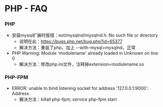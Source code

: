 PHP - FAQ
==================

### PHP
* 安装mysql扩展时报错：ext/mysqlnd/mysqlnd.h: No such file or directory
  - 说明在此：https://bugs.php.net/bug.php?id=65377
  - 解决方法：重装了php，加上 --with-mysql=mysqlnd，正常
* PHP Warning: Module 'modulename' already loaded in Unknown on line 0
  - 解决方法：修改php.ini文件，注释掉extension=modulename.so

### PHP-FPM
* ERROR: unable to bind listening socket for address '127.0.0.1:9000': Address 
  - 解决方法：killall php-fpm; service php-fpm start
  